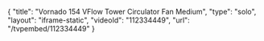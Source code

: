 {
    "title": "Vornado 154 VFlow Tower Circulator Fan  Medium",
    "type": "solo",
    "layout": "iframe-static",
    "videoId": "112334449",
    "url": "\/tvpembed\/112334449"
}
